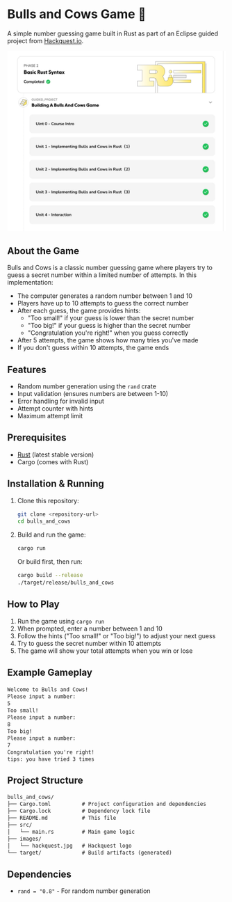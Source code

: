 # Bulls and Cows Game 🎯

A simple number guessing game built in Rust as part of an Eclipse guided project from [Hackquest.io](https://hackquest.io).

![Hackquest](images/hackquest.jpg)

## About the Game

Bulls and Cows is a classic number guessing game where players try to guess a secret number within a limited number of attempts. In this implementation:

- The computer generates a random number between 1 and 10
- Players have up to 10 attempts to guess the correct number
- After each guess, the game provides hints:
  - "Too small!" if your guess is lower than the secret number
  - "Too big!" if your guess is higher than the secret number
  - "Congratulation you're right!" when you guess correctly
- After 5 attempts, the game shows how many tries you've made
- If you don't guess within 10 attempts, the game ends

## Features

- Random number generation using the `rand` crate
- Input validation (ensures numbers are between 1-10)
- Error handling for invalid input
- Attempt counter with hints
- Maximum attempt limit

## Prerequisites

- [Rust](https://www.rust-lang.org/tools/install) (latest stable version)
- Cargo (comes with Rust)

## Installation & Running

1. Clone this repository:
   ```bash
   git clone <repository-url>
   cd bulls_and_cows
   ```

2. Build and run the game:
   ```bash
   cargo run
   ```

   Or build first, then run:
   ```bash
   cargo build --release
   ./target/release/bulls_and_cows
   ```

## How to Play

1. Run the game using `cargo run`
2. When prompted, enter a number between 1 and 10
3. Follow the hints ("Too small!" or "Too big!") to adjust your next guess
4. Try to guess the secret number within 10 attempts
5. The game will show your total attempts when you win or lose

## Example Gameplay

```
Welcome to Bulls and Cows!
Please input a number: 
5
Too small!
Please input a number: 
8
Too big!
Please input a number: 
7
Congratulation you're right!
tips: you have tried 3 times
```

## Project Structure

```
bulls_and_cows/
├── Cargo.toml          # Project configuration and dependencies
├── Cargo.lock          # Dependency lock file
├── README.md           # This file
├── src/
│   └── main.rs         # Main game logic
├── images/
│   └── hackquest.jpg   # Hackquest logo
└── target/             # Build artifacts (generated)
```

## Dependencies

- `rand = "0.8"` - For random number generation
